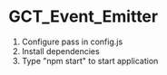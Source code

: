 # GCT_Event_Emitter
1. Configure pass in config.js
2. Install dependencies
3. Type "npm start" to start application